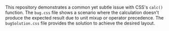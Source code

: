 This repository demonstrates a common yet subtle issue with CSS's `calc()` function. The `bug.css` file shows a scenario where the calculation doesn't produce the expected result due to unit mixup or operator precedence.  The `bugSolution.css` file provides the solution to achieve the desired layout.